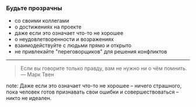 ### Будьте прозрачны

+ со своими коллегами
+ о достижениях на проекте
+ даже если это означает что-то не хорошее
+ о неудовлетворенности и возражениях
+ взаимодействуйте с людьми прямо и открыто
+ не привлекайте "переговорщиков" для решения конфликтов

___
>Если вы говорите только правду, вам не нужно ни о чём помнить. &mdash; Марк Твен

note:
Даже если это означает что-то не хорошее &ndash; ничего страшного, пока человек готов
признавать свои ошибки и совершествоваться &ndash; никто не идеален.
